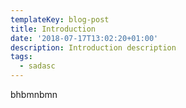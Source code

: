 ```yaml
---
templateKey: blog-post
title: Introduction
date: '2018-07-17T13:02:20+01:00'
description: Introduction description
tags:
  - sadasc
---
```

bhbmnbmn
